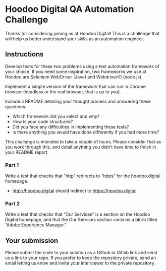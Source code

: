# Hoodoo Digital QA Automation Challenge
Thanks for considering joining us at Hoodoo Digital! This is a challenge that will help us better understand your skills as an automation engineer.

## Instructions
Develop tests for these two problems using a test automation framework of your choice. If you need some inspiration, two frameworks we use at Hoodoo are Selenium WebDriver (Java) and WebdriverIO (node.js).

Implement a simple version of the framework that can run in Chrome browser (headless or the real browser, that is up to you).

Include a README detailing your thought process and answering these questions:
- Which framework did you select and why?
- How is your code structured?
- Did you face any difficulties in implementing these tests?
- Is there anything you would have done differently if you had more time?

This challenge is intended to take a couple of hours. Please consider that as you work through this, and detail anything you didn’t have time to finish in your README report.

### Part 1
Write a test that checks that “http” redirects to “https” for the hoodoo.digital homepage.

- http://hoodoo.digital should redirect to https://hoodoo.digital


### Part 2
Write a test that checks that “Our Services” is a section on the Hoodoo Digital homepage, and that the Our Services section contains a blurb titled “Adobe Experience Manager.”


## Your submission
Please submit the code to your solution as a Github or Gitlab link and send us a link to your repo. If you prefer to keep the repository private, send an email letting us know and invite your interviewer to the private repository.
